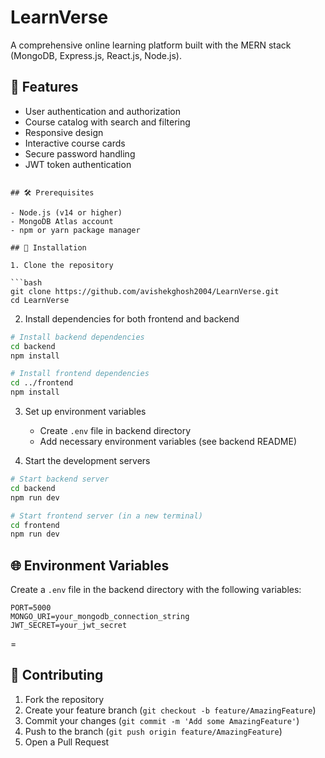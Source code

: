 # LearnVerse

A comprehensive online learning platform built with the MERN stack (MongoDB, Express.js, React.js, Node.js).

## 🚀 Features

- User authentication and authorization
- Course catalog with search and filtering
- Responsive design
- Interactive course cards
- Secure password handling
- JWT token authentication

````

## 🛠️ Prerequisites

- Node.js (v14 or higher)
- MongoDB Atlas account
- npm or yarn package manager

## 🔧 Installation

1. Clone the repository

```bash
git clone https://github.com/avishekghosh2004/LearnVerse.git
cd LearnVerse
````

2. Install dependencies for both frontend and backend

```bash
# Install backend dependencies
cd backend
npm install

# Install frontend dependencies
cd ../frontend
npm install
```

3. Set up environment variables

   - Create `.env` file in backend directory
   - Add necessary environment variables (see backend README)

4. Start the development servers

```bash
# Start backend server
cd backend
npm run dev

# Start frontend server (in a new terminal)
cd frontend
npm run dev
```

## 🌐 Environment Variables

Create a `.env` file in the backend directory with the following variables:

```env
PORT=5000
MONGO_URI=your_mongodb_connection_string
JWT_SECRET=your_jwt_secret
```

=

## 🤝 Contributing

1. Fork the repository
2. Create your feature branch (`git checkout -b feature/AmazingFeature`)
3. Commit your changes (`git commit -m 'Add some AmazingFeature'`)
4. Push to the branch (`git push origin feature/AmazingFeature`)
5. Open a Pull Request
